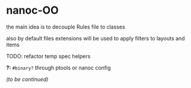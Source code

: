 # nanoc-OO

the main idea is to decouple Rules file to classes

also by default files extensions will be used to apply filters to layouts and items

TODO: refactor temp spec helpers

**?:** `#binary?` through ptools or nanoc config

*(to be continued)*